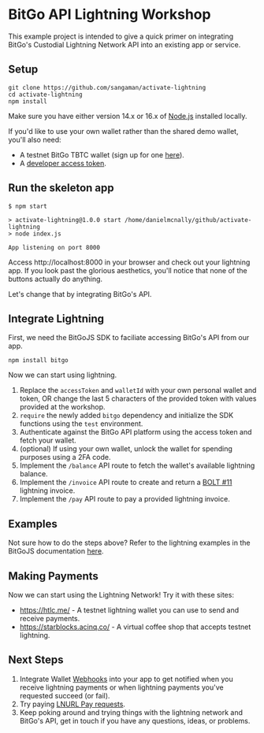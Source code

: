 # BitGo API Lightning Workshop

This example project is intended to give a quick primer on integrating BitGo's Custodial Lightning Network API into an existing app or service.

## Setup

```shell
git clone https://github.com/sangaman/activate-lightning
cd activate-lightning
npm install
```

Make sure you have either version 14.x or 16.x of [Node.js](https://nodejs.org) installed locally.

If you'd like to use your own wallet rather than the shared demo wallet, you'll also need:

- A testnet BitGo TBTC wallet (sign up for one [here](app.bitgo-test.com)).
- A [developer access token](https://app.bitgo-test.com/0/0/settings/developer-options).

## Run the skeleton app

```shell
$ npm start

> activate-lightning@1.0.0 start /home/danielmcnally/github/activate-lightning
> node index.js

App listening on port 8000
```

Access http://localhost:8000 in your browser and check out your lightning app. If you look past the glorious aesthetics, you'll notice that none of the buttons actually do anything.

Let's change that by integrating BitGo's API.

## Integrate Lightning

First, we need the BitGoJS SDK to faciliate accessing BitGo's API from our app.

```shell
npm install bitgo
```

Now we can start using lightning.

1. Replace the `accessToken` and `walletId` with your own personal wallet and token, OR change the last 5 characters of the provided token with values provided at the workshop.
2. `require` the newly added `bitgo` dependency and initialize the SDK functions using the `test` environment.
3. Authenticate against the BitGo API platform using the access token and fetch your wallet.
4. (optional) If using your own wallet, unlock the wallet for spending purposes using a 2FA code.
5. Implement the `/balance` API route to fetch the wallet's available lightning balance.
6. Implement the `/invoice` API route to create and return a [BOLT #11](https://github.com/lightning/bolts/blob/master/11-payment-encoding.md) lightning invoice.
7. Implement the `/pay` API route to pay a provided lightning invoice.

## Examples

Not sure how to do the steps above? Refer to the lightning examples in the BitGoJS documentation [here](https://github.com/BitGo/BitGoJS/tree/master/modules/bitgo/example#bitcoin-lightning-btc).

## Making Payments

Now we can start using the Lightning Network! Try it with these sites:

- https://htlc.me/ - A testnet lightning wallet you can use to send and receive payments.
- https://starblocks.acinq.co/ - A virtual coffee shop that accepts testnet lightning.

## Next Steps

1. Integrate Wallet [Webhooks](https://www.bitgo.com/resources/training-guide?selected-tab-id=webhook-notifications) into your app to get notified when you receive lightning payments or when lightning payments you've requested succeed (or fail).
2. Try paying [LNURL Pay requests](https://github.com/BitGo/BitGoJS/blob/master/modules/bitgo/example/ts/btc/pay-lnurl-request.ts).
3. Keep poking around and trying things with the lightning network and BitGo's API, get in touch if you have any questions, ideas, or problems.
